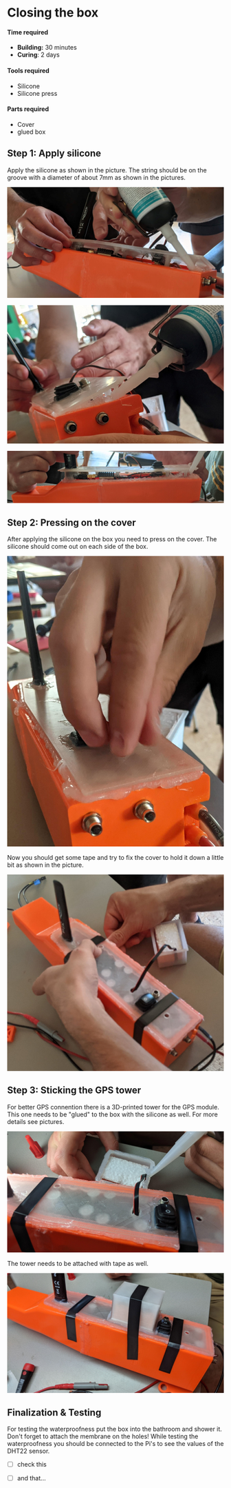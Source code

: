 # Closing the box



#### Time required

* **Building:** 30 minutes
* **Curing**: 2 days

#### Tools required

* Silicone 
* Silicone press

#### Parts required

* Cover
* glued box

## Step 1: Apply silicone

Apply the silicone as shown in the picture. The string should be on the groove with a diameter of about 7mm as shown in the pictures.

![](../../.gitbook/assets/kleber-auftragen-1.jpg)

![](../../.gitbook/assets/kleber-auftragen-2.jpg)

![](../../.gitbook/assets/kleber-aufgetragen-2.jpg)

## Step 2: Pressing on the cover

After applying the silicone on the box you need to press on the cover. The silicone should come out on each side of the box. 

![](../../.gitbook/assets/deckel-andruecken.jpg)

Now you should get some tape and try to fix the cover to hold it down a little bit as shown in the picture.

![](../../.gitbook/assets/deckel-mit-tape-fixieren.jpg)

## Step 3: Sticking the GPS tower

For better GPS connention there is a 3D-printed tower for the GPS module. This one needs to be "glued" to the box with the silicone as well. For more details see pictures. 

![](../../.gitbook/assets/gps-turm-silikon-auftragen.jpg)

The tower needs to be attached with tape as well. 

![](../../.gitbook/assets/ganze-box-mit-tape-fixieren.jpg)

## Finalization & Testing

For testing the waterproofness put the box into the bathroom and shower it. Don't forget to attach the membrane on the holes! While testing the waterproofness you should be connected to the Pi's to see the values of the DHT22 sensor. 

* [ ] check this
* [ ] and that...

